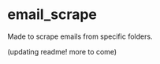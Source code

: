 email_scrape
============

Made to scrape emails from specific folders.

(updating readme! more to come)
